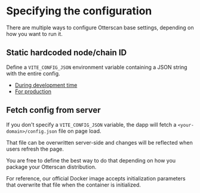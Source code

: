 # Specifying the configuration

There are multiple ways to configure Otterscan base settings, depending on how you want to run it.

## Static hardcoded node/chain ID

Define a `VITE_CONFIG_JSON` environment variable containing a JSON string with the entire config.

- [During development time](./devel.md)
- [For production](./prod.md)

## Fetch config from server

If you don't specify a `VITE_CONFIG_JSON` variable, the dapp will fetch a `<your-domain>/config.json` file on page load.

That file can be overwritten server-side and changes will be reflected when users refresh the page.

You are free to define the best way to do that depending on how you package your Otterscan distribution.

For reference, our official Docker image accepts initialization parameters that overwrite that file when the container is initialized.
